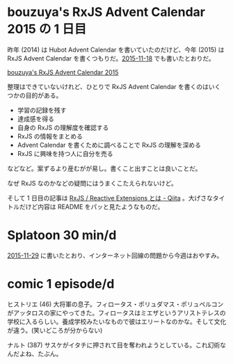 # bouzuya's RxJS Advent Calendar 2015 の 1 日目

昨年 (2014) は Hubot Advent Calendar を書いていたのだけど、今年 (2015) は RxJS Advent Calendar を書くつもりだ。[2015-11-18][] でも書いたとおりだ。

[bouzuya's RxJS Advent Calendar 2015](http://www.adventar.org/calendars/1200)

整理はできていないけれど、ひとりで RxJS Advent Calendar を書くのはいくつかの目的がある。

- 学習の記録を残す
- 達成感を得る
- 自身の RxJS の理解度を確認する
- RxJS の情報をまとめる
- Advent Calendar を書くために調べることで RxJS の理解を深める
- RxJS に興味を持つ人に自分を売る

などなど。案ずるより産むがが易し。書くこと出すことは良いことだ。

なぜ RxJS なのかなどの疑問にはうまくこたえられないけど。

そして 1 日目の記事は [RxJS / Reactive Extensions とは - Qiita](http://qiita.com/bouzuya/items/4892dd8d21d2aa98f911) 。大げさなタイトルだけど内容は README をパッと見たようなものだ。

# Splatoon 30 min/d

[2015-11-29][] に書いたとおり、インターネット回線の問題から今週はおやすみ。

# comic 1 episode/d

ヒストリエ (46) 大将軍の息子。フィロータス・ポリュダマス・ポリュペルコンがアッタロスの家にやってきた。フィロータスはミエザというアリストテレスの学校に入るらしい。養成学校みたいなもので彼はエリートなのかな。そして文化が違う。(笑いどころが分からない)

ナルト (387) サスケがイタチに押されて目を奪われようとしている。これ幻術なんだよね、たぶん。

[2015-11-18]: http://blog.bouzuya.net/2015/11/18/
[2015-11-29]: http://blog.bouzuya.net/2015/11/29/
